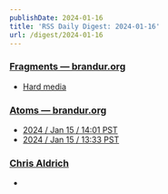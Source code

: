 ```yaml
---
publishDate: 2024-01-16
title: 'RSS Daily Digest: 2024-01-16'
url: /digest/2024-01-16
---
```


### [Fragments — brandur.org](https://brandur.org/)

  * [Hard media](https://brandur.org/fragments/hard-media)
  
### [Atoms  — brandur.org](https://brandur.org/)

  * [2024 / Jan 15 / 14:01 PST](https://brandur.org/atoms/gqmuqic)
  * [2024 / Jan 15 / 13:33 PST](https://brandur.org/atoms/gqmuda2)
  
### [Chris Aldrich](https://boffosocko.com/)

  * [](https://boffosocko.com/2024/01/15/55820869/)
  
